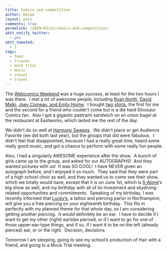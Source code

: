```yaml
---
title: Comics and competition
author: Harpo
layout: post
comments: true
permalink: /2009/03/22/comics-and-competition/
aktt_notify_twitter:
  - yes
aktt_tweeted:
  - 1
tags:
  - food
  - friends
  - mock trial
  - music
  - school
  - travel
---
```

The <a href="http://webcomicsweekend.com" target="_blank">Webcomics Weekend</a> was a huge success, at least for the two hours I was there.  I met a lot of awesome people, including <a href="http://qwantz.com/" target="_blank">Ryan North</a>, <a href="http://wondermark.com/" target="_blank">David Malki</a>, <a href="http://asofterworld.com" target="_blank">Joey Comeau, and Emily Horne</a>.  I bought <a href="http://www.topatoco.com/merchant.mvc?Screen=PROD&Store_Code=TO&Product_Code=WON-REVOLUTION&Category_Code=WON" target="_blank">two</a> <a href="http://www.topatoco.com/merchant.mvc?Screen=PROD&Store_Code=TO&Product_Code=QW-PANELTWO&Category_Code=QW" target="_blank">shirts</a>, the first for me and the second for a friend who couldn&#8217;t come but is a die hard Dinosaur Comics fan.  Also I got a gigantic pastrami sandwich on an onion bagel at the restaurant at Eastworks, which lasted me the rest of the day.

We didn&#8217;t do so well at <a href="http://www.harmony-sweepstakes.com/boston.html" target="_blank">Harmony Sweeps</a>.  We didn&#8217;t place or get Audience Favorite (we did both last year), but the groups that did were fabulous.  I didn&#8217;t feel that disappointed, because I had a really great time, heard some really good music, and got a chance to perform with some really fun people.

Also, I had a singularly AWESOME experience after the show.  A bunch of girls came up to the group, and asked for our AUTOGRAPHS!  And they wanted pictures with us!  It was SO COOL!  I have NEVER given an autograph before, and I enjoyed it so much.  They said that they were part of a high school choir as well, and they wanted us to come see their show, which we totally would have, except that it is on June 1st, which is <a href="http://5alone.com" target="_blank">5-Alone</a>&#8216;s big show as well, and my birthday with all of its investment and skydiving-related opportunities and commitments.  Speaking of my birthday, I was recently informed that <a href="http://www.luckystattoo.org/" target="_blank">Lucky&#8217;s</a>, a tattoo and piercing parlor in Northampton, will give you a free piercing on your eighteenth birthday.  This fits in perfectly with my planned theme for that whole day, so I am considering getting another piercing.  It would definitely be an ear.  I have to decide if I want to get my other (right) earlobe pierced, or if I want to go for one of those upper-ear-type things, and if so, if I want it to be on the left (already pierced) ear, or or the right.  Decision, decisions.

Tomorrow I am sleeping, going to see my school&#8217;s production of Hair with a friend, and going to a Mock Trial meeting.